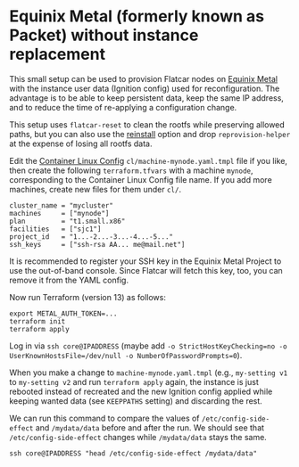 # Equinix Metal (formerly known as Packet) without instance replacement

This small setup can be used to provision Flatcar nodes on [Equinix Metal](https://metal.equinix.com/) with the instance user data (Ignition config) used for reconfiguration. The advantage is to be able to keep persistent data, keep the same IP address, and to reduce the time of re-applying a configuration change.

This setup uses `flatcar-reset` to clean the rootfs while preserving allowed paths, but you can also use the [reinstall](https://registry.terraform.io/providers/equinix/equinix/latest/docs/resources/equinix_metal_device#reinstall) option and drop `reprovision-helper` at the expense of losing all rootfs data.

Edit the [Container Linux Config](https://kinvolk.io/docs/flatcar-container-linux/latest/container-linux-config-transpiler/configuration/) `cl/machine-mynode.yaml.tmpl` file if you like, then create the following `terraform.tfvars` with a machine `mynode`, corresponding to the Container Linux Config file name. If you add more machines, create new files for them under `cl/`.

```
cluster_name = "mycluster"
machines     = ["mynode"]
plan         = "t1.small.x86"
facilities   = ["sjc1"]
project_id   = "1...-2...-3...-4...-5..."
ssh_keys     = ["ssh-rsa AA... me@mail.net"]
```

It is recommended to register your SSH key in the Equinix Metal Project to use the out-of-band console. Since Flatcar will fetch this key, too, you can remove it from the YAML config.

Now run Terraform (version 13) as follows:

```
export METAL_AUTH_TOKEN=...
terraform init
terraform apply
```

Log in via `ssh core@IPADDRESS` (maybe add `-o StrictHostKeyChecking=no -o UserKnownHostsFile=/dev/null -o NumberOfPasswordPrompts=0`).

When you make a change to `machine-mynode.yaml.tmpl` (e.g., `my-setting v1` to `my-setting v2` and run `terraform apply` again, the instance is just rebooted instead of recreated and the new Ignition config applied while keeping wanted data (see `KEEPPATHS` setting) and discarding the rest.

We can run this command to compare the values of `/etc/config-side-effect` and `/mydata/data` before and after the run. We should see that `/etc/config-side-effect` changes while `/mydata/data` stays the same.

```
ssh core@IPADDRESS "head /etc/config-side-effect /mydata/data"
```
